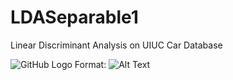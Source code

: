 # LDASeparable1
Linear Discriminant Analysis on UIUC Car Database

![GitHub Logo](/images/logo.png)
Format: ![Alt Text](url)

